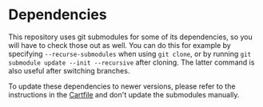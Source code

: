 # Dependencies

This repository uses git submodules for some of its dependencies, so you will have to check those out as well. You can do this for example by specifying `--recurse-submodules` when using `git clone`, or by running `git submodule update --init --recursive` after cloning. The latter command is also useful after switching branches.

To update these dependencies to newer versions, please refer to the instructions in the [Cartfile](Cartfile) and don't update the submodules manually.

